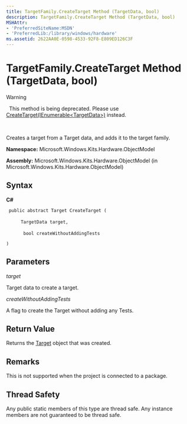 ```yaml
---
title: TargetFamily.CreateTarget Method (TargetData, bool)
description: TargetFamily.CreateTarget Method (TargetData, bool)
MSHAttr:
- 'PreferredSiteName:MSDN'
- 'PreferredLib:/library/windows/hardware'
ms.assetid: 2622AA0E-0598-4533-92F8-E809ED126C3F
---
```


# TargetFamily.CreateTarget Method (TargetData, bool)

>[!WARNING]
>  This method is being deprecated. Please use [CreateTarget(IEnumerable&lt;TargetData&gt;)](targetfamilycreatetarget-method--ienumerable-.md) instead.

 

Creates a target from a Target data, and adds it to the target family.

**Namespace:** Microsoft.Windows.Kits.Hardware.ObjectModel

**Assembly:** Microsoft.Windows.Kits.Hardware.ObjectModel (in Microsoft.Windows.Kits.Hardware.ObjectModel)

## <span id="Syntax"></span><span id="syntax"></span><span id="SYNTAX"></span>Syntax


**C#**

` public abstract Target CreateTarget (`

          `TargetData target,`

          ` bool createWithoutAddingTests`

`)`

## <span id="Parameters"></span><span id="parameters"></span><span id="PARAMETERS"></span>Parameters


*target*

Target data to create a target.

*createWithoutAddingTests*

A flag to create the Target without adding any Tests.

## <span id="Return_Value"></span><span id="return_value"></span><span id="RETURN_VALUE"></span>Return Value


Returns the [Target](target-class.md) object that was created.

## <span id="Remarks"></span><span id="remarks"></span><span id="REMARKS"></span>Remarks


This is not supported when the project is connected to a package.

## <span id="Thread_Safety"></span><span id="thread_safety"></span><span id="THREAD_SAFETY"></span>Thread Safety


Any public static members of this type are thread safe. Any instance members are not guaranteed to be thread safe.

 

 






